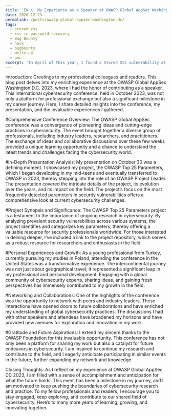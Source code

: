 ```yaml
---
title: 'EN \| My Experience as a Speaker at OWASP Global AppSec Washington D.C. 2023'
date: 2020-12-23
permalink: /posts/owasp-global-appsec-washington-dc/
tags:
  - stored xss
  - xss in password recovery
  - Bug Bounty
  - hack
  - bugbounty
  - write-up
  - poc
excerpt: 'In April of this year, I found a Stored Xss vulnerability at University of Utwente. However, I later realized that there was a vendor of the vulnerable system, and I contacted them. Then they fixed this vuln. and rewarded me with a $$$ bounty. Also this was my first bounty...'
---
```


Introduction:
Greetings to my professional colleagues and readers. This blog post delves into my enriching experience at the OWASP Global AppSec Washington D.C. 2023, where I had the honor of contributing as a speaker. This international cybersecurity conference, held in October 2023, was not only a platform for professional exchange but also a significant milestone in my career journey. Here, I share detailed insights into the conference, my presentation, and the invaluable experiences I gathered.

#Comprehensive Conference Overview:
The OWASP Global AppSec conference was a convergence of pioneering ideas and cutting-edge practices in cybersecurity. The event brought together a diverse group of professionals, including industry leaders, researchers, and practitioners. The exchange of ideas and collaborative discussions over these few weeks provided a unique learning opportunity and a chance to understand the latest trends and challenges facing the cybersecurity world.

#In-Depth Presentation Analysis:
My presentation on October 30 was a defining moment. I showcased my project, the OWASP Top 25 Parameters, which I began developing in my mid-teens and eventually transferred to OWASP in 2023, thereby stepping into the role of an OWASP Project Leader. The presentation covered the intricate details of the project, its evolution over the years, and its impact on the field. The project’s focus on the most frequently detected parameters in security vulnerabilities offers a comprehensive look at current cybersecurity challenges.

#Project Synopsis and Significance:
The OWASP Top 25 Parameters project is a testament to the importance of ongoing research in cybersecurity. By analyzing prevalent security vulnerabilities across various systems, the project identifies and categorizes key parameters, thereby offering a valuable resource for security professionals worldwide. For those interested in delving deeper, I’ve included a link to the project repository, which serves as a robust resource for researchers and enthusiasts in the field.

#Personal Experiences and Growth:
As a young professional from Turkey, currently pursuing my studies in Poland, attending the conference in the United States was a transformative experience. The intercontinental journey was not just about geographical travel; it represented a significant leap in my professional and personal development. Engaging with a global community of cybersecurity experts, sharing ideas, and gaining fresh perspectives has immensely contributed to my growth in the field.

#Networking and Collaborations:
One of the highlights of the conference was the opportunity to network with peers and industry leaders. These interactions have opened doors to future collaborations and have enriched my understanding of global cybersecurity practices. The discussions I had with other speakers and attendees have broadened my horizons and have provided new avenues for exploration and innovation in my work.

#Gratitude and Future Aspirations:
I extend my sincere thanks to the OWASP Foundation for this invaluable opportunity. This conference has not only been a platform for sharing my work but also a catalyst for future endeavors in cybersecurity. I am inspired to continue my research and contribute to the field, and I eagerly anticipate participating in similar events in the future, further expanding my network and knowledge.

Closing Thoughts:
As I reflect on my experience at OWASP Global AppSec DC 2023, I am filled with a sense of accomplishment and anticipation for what the future holds. This event has been a milestone in my journey, and I am motivated to keep pushing the boundaries of cybersecurity research and practice. To my fellow professionals and readers, I encourage you to stay engaged, keep exploring, and contribute to our shared field of cybersecurity. Here’s to many more years of learning, growing, and innovating together.

